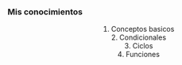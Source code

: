 ### Mis conocimientos

<div style="text-align: center; list-style-position: inside;">

1. Conceptos basicos
2. Condicionales
3. Ciclos
4. Funciones

</div>